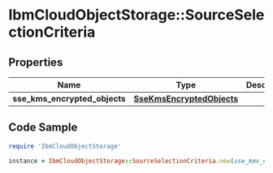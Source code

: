 # IbmCloudObjectStorage::SourceSelectionCriteria

## Properties

Name | Type | Description | Notes
------------ | ------------- | ------------- | -------------
**sse_kms_encrypted_objects** | [**SseKmsEncryptedObjects**](SseKmsEncryptedObjects.md) |  | [optional] 

## Code Sample

```ruby
require 'IbmCloudObjectStorage'

instance = IbmCloudObjectStorage::SourceSelectionCriteria.new(sse_kms_encrypted_objects: null)
```


